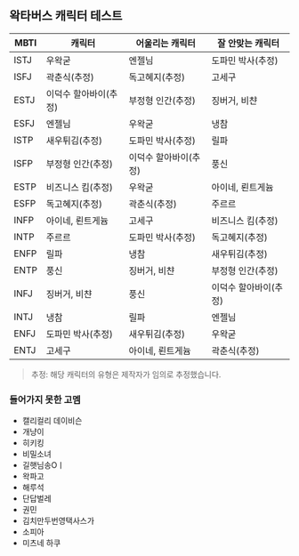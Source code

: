 ## 왁타버스 캐릭터 테스트

| MBTI | 캐릭터               | 어울리는 캐릭터        | 잘 안맞는 캐릭터      |
| ---- | -------------------- | -------------------- | -------------------- |
| ISTJ | 우왁굳                | 엔젤님               | 도파민 박사(추정)     |
| ISFJ | 곽춘식(추정)          | 독고혜지(추정)        | 고세구                |
| ESTJ | 이덕수 할아바이(추정)  | 부정형 인간(추정)     | 징버거, 비챤          |
| ESFJ | 엔젤님                | 우왁굳                | 냉참                 |
| ISTP | 새우튀김(추정)         | 도파민 박사(추정)     | 릴파                 |
| ISFP | 부정형 인간(추정)      | 이덕수 할아바이(추정)  | 풍신                 |
| ESTP | 비즈니스 킴(추정)      | 우왁굳                | 아이네, 뢴트게늄      |
| ESFP | 독고혜지(추정)         | 곽춘식(추정)          | 주르르               |
| INFP | 아이네, 뢴트게늄       | 고세구                | 비즈니스 킴(추정)     |
| INTP | 주르르                | 도파민 박사(추정)      | 독고혜지(추정)        |
| ENFP | 릴파                  | 냉참                  | 새우튀김(추정)        |
| ENTP | 풍신                  | 징버거, 비챤          | 부정형 인간(추정)      |
| INFJ | 징버거, 비챤           | 풍신                 | 이덕수 할아바이(추정)  |
| INTJ | 냉참                  | 릴파                  | 엔젤님               |
| ENFJ | 도파민 박사(추정)      | 새우튀김(추정)         | 우왁굳               |
| ENTJ | 고세구                | 아이네, 뢴트게늄       | 곽춘식(추정)          |

> 추정: 해당 캐릭터의 유형은 제작자가 임의로 추정했습니다.

### 들어가지 못한 고멤
- 캘리컬리 데이비슨
- 개냥이
- 히키킹
- 비밀소녀
- 길햇님송Oㅣ
- 왁파고
- 해루석
- 단답벌레
- 권민
- 김치만두번영택사스가
- 소피아
- 미츠네 하쿠